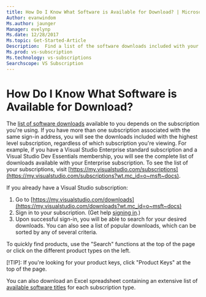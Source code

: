 ```yaml
---
title: How Do I Know What Software is Available for Download? | Microsoft Docs
Author: evanwindom
Ms.author: jaunger
Manager: evelynp
Ms.date: 12/28/2017
Ms.topic: Get-Started-Article
Description:  Find a list of the software downloads included with your Visual Studio subscription. 
Ms.prod: vs-subscription
Ms.technology: vs-subscriptions
Searchscope: VS Subscription
---
```


# How Do I Know What Software is Available for Download?

The [list of software downloads](http://download.microsoft.com/download/1/5/4/15454442-CF17-47B9-A65D-DF84EF88511B/Visual_Studio_by_Subscription_Level.xlsx) available to you depends on the subscription you're using.  If you have more than one subscription associated with the same sign-in address, you will see the downloads included with the highest level subscription, regardless of which subscription you're viewing.  For example, if you have a Visual Studio Enterprise standard subscription and a Visual Studio Dev Essentials membership, you will see the complete list of downloads available with your Enterprise subscription.  To see the list of your subscriptions, visit [https://my.visualstudio.com/subscriptions](https://my.visualstudio.com/subscriptions?wt.mc_id=o~msft~docs). 

If you already have a Visual Studio subscription: 
1. Go to [https://my.visualstudio.com/downloads](https://my.visualstudio.com/downloads?wt.mc_id=o~msft~docs)
2. Sign in to your subscription.  (Get help [signing in](/visualstudio/subscriptions/signing-in).)
3. Upon successful sign-in, you will be able to search for your desired downloads.  You can also see a list of popular downloads, which can be sorted by any of several criteria. 

To quickly find products, use the "Search" functions at the top of the page or click on the different product types on the left.


[!TIP]:  If you're looking for your product keys, click "Product Keys" at the top of the page.

You can also download an Excel spreadsheet containing an extensive list of [available software titles](http://download.microsoft.com/download/1/5/4/15454442-CF17-47B9-A65D-DF84EF88511B/Visual_Studio_by_Subscription_Level.xlsx) for each subscription type.  